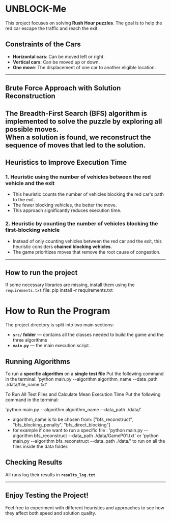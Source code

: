 # UNBLOCK-Me

This project focuses on solving **Rush Hour puzzles**. The goal is to help the red car escape the traffic and reach the exit.

## Constraints of the Cars

- **Horizontal cars**: Can be moved left or right.
- **Vertical cars**: Can be moved up or down.
- **One move**: The displacement of one car to another eligible location.

---
## Brute Force Approach with Solution Reconstruction

The **Breadth-First Search (BFS)** algorithm is implemented to solve the puzzle by exploring all possible moves.  
When a solution is found, we reconstruct the sequence of moves that led to the solution.
---

## Heuristics to Improve Execution Time

### 1. **Heuristic using the number of vehicles between the red vehicle and the exit**
- This heuristic counts the number of vehicles blocking the red car's path to the exit.
- The fewer blocking vehicles, the better the move.
- This approach significantly reduces execution time.

### 2. **Heuristic by counting the number of vehicles blocking the first-blocking vehicle**
- Instead of only counting vehicles between the red car and the exit, this heuristic considers **chained blocking vehicles**.
- The game prioritizes moves that remove the root cause of congestion.

---

## How to run the project


If some necessary libraries are missing, install them using the `requirements.txt` file:
pip install -r requirements.txt


# How to Run the Program

The project directory is split into two main sections:

- **`src/` folder** — contains all the classes needed to build the game and the three algorithms 
- **`main.py`** — the main execution script.

## Running Algorithms

To run a **specific algorithm** on a **single test file**
Put the following command in the terminal:
'python main.py --algorithm algorithm_name --data_path ./data/file_name.txt'

To Run All Test Files and Calculate Mean Execution Time
Put the following command in the terminal:

'python main.py --algorithm algorithm_name --data_path ./data/'

- algorithm_name is to be chosen from:
["bfs_reconstruct", "bfs_blocking_penalty", "bfs_direct_blocking"]
- for example if one want to run a specific file  : 
'python main.py --algorithm bfs_reconstruct --data_path ./data/GameP01.txt'
or 'python main.py --algorithm bfs_reconstruct --data_path ./data/' to run on all the files inside the data folder.


## Checking Results

All runs log their results in **`results_log.txt`**.

---

## Enjoy Testing the Project!

Feel free to experiment with different heuristics and approaches to see how they affect both speed and solution quality.
